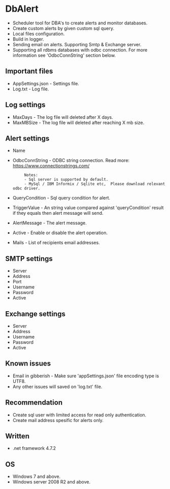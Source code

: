 # DbAlert
- Scheduler tool for DBA's to create alerts and monitor databases.
- Create custom alerts by given custom sql query. 
- Local files configuration.
- Build in logger.
- Sending email on alerts. Supporting Smtp & Exchange server.
- Supporting all rdbms databases with odbc connection. For more information see 'OdbcConnString' section below.		

## Important files
- AppSettings.json - Settings file.
- Log.txt - Log file.


## Log settings
- MaxDays - The log file will deleted after X days. 
- MaxMBSize - The log file will deleted after reaching X mb size.

## Alert settings
- Name 
- OdbcConnString -  ODBC string connection. Read more: https://www.connectionstrings.com/ 
 
		   Notes: 
		   - Sql server is supported by default.
		   - MySql / IBM Informix / Sqlite etc,  Please download relevant odbc driver.  
		   
- QueryCondition  - Sql query condition for alert. 
- TriggerValue - An string value compared against 'queryCondition' result if they equals then alert message will send.
- AlertMessage - The alert message. 
- Active  - Enable or disable the alert operation. 
- Mails  - List of recipients email addresses.

## SMTP settings
- Server 
- Address 
- Port 
- Username
- Password 
- Active 

## Exchange settings
- Server 
- Address 
- Username
- Password  
- Active 


## Known issues 
- Email in gibberish - Make sure 'appSettings.json' file encoding type is UTF8.
- Any other issues will saved on 'log.txt' file.

## Recommendation
- Create sql user with limited access for read only authentication.
- Create mail address spesific for alerts only.

## Written
- .net framework 4.7.2

## OS
- Windows 7 and above.
- Windows server 2008 R2 and above.

